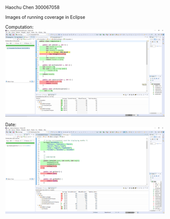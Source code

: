 Haochu Chen
300067058

Images of running coverage in Eclipse

Computation:
![comp](img/comp.png)

Date:
![date](img/date.png)

